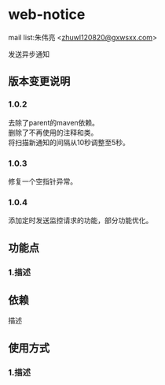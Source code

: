 # web-notice

mail list:朱伟亮 \<zhuwl120820@gxwsxx.com>

发送异步通知<br>

版本变更说明
---
### 1.0.2
去除了parent的maven依赖。<br>
删除了不再使用的注释和类。<br>
将扫描新通知的间隔从10秒调整至5秒。<br>

### 1.0.3
修复一个空指针异常。<br>

### 1.0.4
添加定时发送监控请求的功能，部分功能优化。<br>


功能点
---
### 1.描述


依赖
---
描述<br>


使用方式
---
### 1.描述
